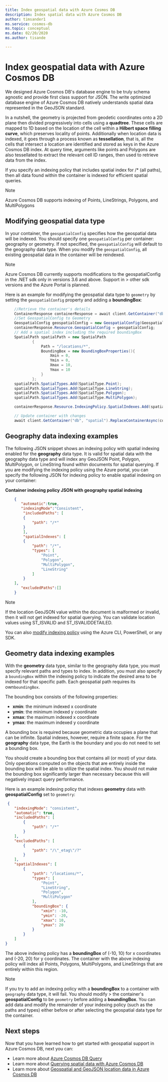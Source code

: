 ```yaml
---
title: Index geospatial data with Azure Cosmos DB
description: Index spatial data with Azure Cosmos DB
author: timsander1
ms.service: cosmos-db
ms.topic: conceptual
ms.date: 02/20/2020
ms.author: tisande

---
```

# Index geospatial data with Azure Cosmos DB

We designed Azure Cosmos DB's database engine to be truly schema agnostic and provide first class support for JSON. The write optimized database engine of Azure Cosmos DB natively understands spatial data represented in the GeoJSON standard.

In a nutshell, the geometry is projected from geodetic coordinates onto a 2D plane then divided progressively into cells using a **quadtree**. These cells are mapped to 1D based on the location of the cell within a **Hilbert space filling curve**, which preserves locality of points. Additionally when location data is indexed, it goes through a process known as **tessellation**, that is, all the cells that intersect a location are identified and stored as keys in the Azure Cosmos DB index. At query time, arguments like points and Polygons are also tessellated to extract the relevant cell ID ranges, then used to retrieve data from the index.

If you specify an indexing policy that includes spatial index for /* (all paths), then all data found within the container is indexed for efficient spatial queries.

> [!NOTE]
> Azure Cosmos DB supports indexing of Points, LineStrings, Polygons, and MultiPolygons
>
>

## Modifying geospatial data type

In your container, the `geospatialConfig` specifies how the geospatial data will be indexed. You should specify one `geospatialConfig` per container: geography or geometry. If not specified, the `geospatialConfig` will default to the geography data type. When you modify the `geospatialConfig`, all existing geospatial data in the container will be reindexed.

> [!NOTE]
> Azure Cosmos DB currently supports modifications to the geospatialConfig in the .NET sdk only in versions 3.6 and above. Support in     > other sdk versions and the Azure Portal is planned.
>

Here is an example for modifying the geospatial data type to `geometry` by setting the `geospatialConfig` property and adding a **boundingBox**:

```csharp
    //Retrieve the container's details
    ContainerResponse containerResponse = await client.GetContainer("db", "spatial").ReadContainerAsync();
    //Set GeospatialConfig to Geometry
    GeospatialConfig geospatialConfig = new GeospatialConfig(GeospatialType.Geometry);
    containerResponse.Resource.GeospatialConfig = geospatialConfig;
    // Add a spatial index including the required boundingBox
    SpatialPath spatialPath = new SpatialPath
            {  
                Path = "/locations/*",
                BoundingBox = new BoundingBoxProperties(){
                    Xmin = 0,
                    Ymin = 0,
                    Xmax = 10,
                    Ymax = 10
                }
            };
    spatialPath.SpatialTypes.Add(SpatialType.Point);
    spatialPath.SpatialTypes.Add(SpatialType.LineString);
    spatialPath.SpatialTypes.Add(SpatialType.Polygon);
    spatialPath.SpatialTypes.Add(SpatialType.MultiPolygon);

    containerResponse.Resource.IndexingPolicy.SpatialIndexes.Add(spatialPath);

    // Update container with changes
    await client.GetContainer("db", "spatial").ReplaceContainerAsync(containerResponse.Resource);
```

## Geography data indexing examples

The following JSON snippet shows an indexing policy with spatial indexing enabled for the **geography** data type. It is valid for spatial data with the geography data type and will index any GeoJSON Point, Polygon, MultiPolygon, or LineString found within documents for spatial querying. If you are modifying the indexing policy using the Azure portal, you can specify the following JSON for indexing policy to enable spatial indexing on your container:

**Container indexing policy JSON with geography spatial indexing**

```json
    {
       "automatic":true,
       "indexingMode":"Consistent",
        "includedPaths": [
        {
            "path": "/*"
        }
        ],
        "spatialIndexes": [
        {
            "path": "/*",
            "types": [
                "Point",
                "Polygon",
                "MultiPolygon",
                "LineString"
            ]
        }
    ],
       "excludedPaths":[]
    }
```

> [!NOTE]
> If the location GeoJSON value within the document is malformed or invalid, then it will not get indexed for spatial querying. You can validate location values using ST_ISVALID and ST_ISVALIDDETAILED.
>
>
>

You can also [modify indexing policy](how-to-manage-indexing-policy.md) using the Azure CLI, PowerShell, or any SDK.

## Geometry data indexing examples

With the **geometry** data type, similar to the geography data type, you must specify relevant paths and types to index. In addition, you must also specify a `boundingBox` within the indexing policy to indicate the desired area to be indexed for that specific path. Each geospatial path requires its own`boundingBox`.

The bounding box consists of the following properties:

- **xmin**: the minimum indexed x coordinate
- **ymin**: the minimum indexed y coordinate
- **xmax**: the maximum indexed x coordinate
- **ymax**: the maximum indexed y coordinate

A bounding box is required because geometric data occupies a plane that can be infinite. Spatial indexes, however, require a finite space. For the **geography** data type, the Earth is the boundary and you do not need to set a bounding box.

You should create a bounding box that contains all (or most) of your data. Only operations computed on the objects that are entirely inside the bounding box will be able to utilize the spatial index. You should not make the bounding box significantly larger than necessary because this will negatively impact query performance.

Here is an example indexing policy that indexes **geometry** data with **geospatialConfig** set to `geometry`:

```json
 {
    "indexingMode": "consistent",
    "automatic": true,
    "includedPaths": [
        {
            "path": "/*"
        }
    ],
    "excludedPaths": [
        {
            "path": "/\"_etag\"/?"
        }
    ],
    "spatialIndexes": [
        {
            "path": "/locations/*",
            "types": [
                "Point",
                "LineString",
                "Polygon",
                "MultiPolygon"
            ],
            "boundingBox": {
                "xmin": -10,
                "ymin": -20,
                "xmax": 10,
                "ymax": 20
            }
        }
    ]
}
```

The above indexing policy has a **boundingBox** of (-10, 10) for x coordinates and (-20, 20) for y coordinates. The container with the above indexing policy will index all Points, Polygons, MultiPolygons, and LineStrings that are entirely within this region.

> [!NOTE]
> If you try to add an indexing policy with a **boundingBox** to a container with `geography` data type, it will fail. You should modify  > the container's **geospatialConfig** to be `geometry` before adding a **boundingBox**. You can add data and modify the remainder of
> your indexing policy (such as the paths and types) either before or after selecting the geospatial data type for the container.

## Next steps

Now that you have learned how to get started with geospatial support in Azure Cosmos DB, next you can:

* Learn more about [Azure Cosmos DB Query](sql-query-getting-started.md)
* Learn more about [Querying spatial data with Azure Cosmos DB](sql-query-geospatial-query.md)
* Learn more about [Geospatial and GeoJSON location data in Azure Cosmos DB](sql-query-geospatial-intro.md)